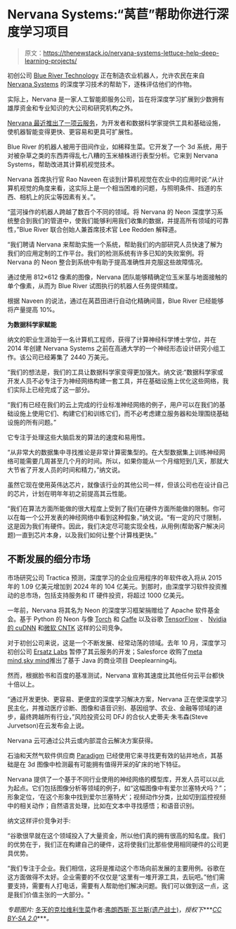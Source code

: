 # Nervana Systems:“莴苣”帮助你进行深度学习项目

> 原文：<https://thenewstack.io/nervana-systems-lettuce-help-deep-learning-projects/>

初创公司 [Blue River Technology](http://www.bluerivert.com/) 正在制造农业机器人，允许农民在来自 [Nervana Systems](http://www.nervanasys.com/) 的深度学习技术的帮助下，逐株评估他们的作物。

实际上，Nervana 是一家人工智能即服务公司，旨在将深度学习扩展到少数拥有雄厚资金和专业知识的大公司和研究机构之外。

[Nervana 最近推出了一项云服务](http://www.prnewswire.com/news-releases/nervana-delivers-new-cloud-platform-with-advanced-ai-capabilities-for-on-demand-deep-learning-300227294.html)，为开发者和数据科学家提供工具和基础设施，使机器智能变得更快、更容易和更具可扩展性。

Blue River 的机器人被用于田间作业，如稀释生菜。它开发了一个 3d 系统，用于对被杂草之类的东西弄得乱七八糟的玉米植株进行表型分析。它来到 Nervana Systems，帮助改进其计算机视觉技术。

Nervana 首席执行官 Rao Naveen 在谈到计算机视觉在农业中的应用时说:“从计算机视觉的角度来看，这实际上是一个相当困难的问题，与照明条件、挡道的东西、相机上的灰尘等因素有关。”。

“蓝河操作的机器人跨越了数百个不同的领域。将 Nervana 的 Neon 深度学习系统整合到我们的管道中，使我们能够利用我们收集的数据，并提高所有领域的可靠性，”Blue River 联合创始人兼首席技术官 Lee Redden 解释道。

“我们聘请 Nervana 来帮助实施一个系统，帮助我们的内部研究人员快速了解为我们的应用定制的工作平台。我们的检测系统有许多已知的失败案例。将 Nervana 的 Neon 整合到系统中有助于提高准确性并克服这些故障情况。

通过使用 812×612 像素的图像，Nervana 团队能够精确定位玉米茎与地面接触的单个像素，从而为 Blue River 试图执行的机器人任务提供精度。

根据 Naveen 的说法，通过在莴苣田进行自动化精确间苗，Blue River 已经能够将产量提高 10%。

**为数据科学家赋能**

纳文的职业生涯始于一名计算机工程师，获得了计算神经科学博士学位，并在 2014 年创建 Nervana Systems 之前在高通大学的一个神经形态设计研究小组工作。该公司已经筹集了 2440 万美元。

“我们的想法是，我们的工具让数据科学家变得更加强大。纳文说:“数据科学家或开发人员不必专注于为神经网络构建一套工具，并在基础设施上优化这些网络，我们实际上已经完成了这一部分。

“我们有已经在我们的云上完成的行业标准神经网络的例子，用户可以在我们的基础设施上使用它们、构建它们和训练它们，而不必考虑建立服务器和处理围绕基础设施的所有问题。”

它专注于处理这些大脑启发的算法的速度和易用性。

“从非常大的数据集中寻找推论是非常计算密集型的。在大型数据集上训练神经网络可能需要几周甚至几个月的时间。所以，如果你能从一个月缩短到几天，那就大大节省了开发人员的时间和精力，”纳文说。

虽然它现在使用英伟达芯片，就像该行业的其他公司一样，但该公司也在设计自己的芯片，计划在明年年初之前提高其云性能。

“我们在算法方面所能做的很大程度上受到了我们在硬件方面所能做的限制。你可以在每一个公开发表的神经网络中看到这种假象，”纳文说。“有一定的尺寸限制，这是因为我们有硬件。因此，我们决定尽可能实现全栈，从用例(帮助客户解决问题)一直到芯片本身，以及我们如何让整个计算栈更快。”

## **不断发展的细分市场**

市场研究公司 Tractica 预测，深度学习的企业应用程序的年软件收入将从 2015 年的 1.09 亿美元增加到 2024 年的 104 亿美元。到那时，由深度学习软件投资推动的总市场，包括支持服务和 IT 硬件投资，将超过 1000 亿美元。

一年前，Nervana 将其名为 Neon 的深度学习框架捐赠给了 Apache 软件基金会。基于 Python 的 Neon 与像 [Torch](http://torch.ch/) 和 [Caffe](http://caffe.berkeleyvision.org/) 以及谷歌 [TensorFlow](https://www.tensorflow.org/) 、 [Nvidia 的 cuDNN](https://developer.nvidia.com/cudnn) 和[微软 CNTK](http://blogs.microsoft.com/next/2016/01/25/microsoft-releases-cntk-its-open-source-deep-learning-toolkit-on-github/#sm.0000bv3xanwxed7szo610fuzl4pbn) 这样的公司竞争。

对于初创公司来说，这是一个不断发展、经常动荡的领域。去年 10 月，深度学习初创公司 [Ersatz Labs](http://venturebeat.com/2015/10/31/deep-learning-startup-ersatz-labs-suspends-development-of-its-cloud-service/) 暂停了其云服务的开发；Salesforce 收购了[meta mind](http://sdtimes.com/salesforce-acquires-metamind-the-civil-infrastructure-project-and-appy-builder-sd-times-news-digest-april-5-2016/),[sky mind](https://gigaom.com/2014/06/02/a-startup-called-skymind-launches-pushing-open-source-deep-learning/)推出了基于 Java 的商业项目 Deeplearning4j。

然而，根据脸书和百度的基准测试，Nervana 宣称其速度比其他任何云平台都快十倍以上。

“通过开发更快、更容易、更便宜的深度学习解决方案，Nervana 正在使深度学习民主化，并推动医疗诊断、图像和语音识别、基因组学、农业、金融等领域的进步，最终跨越所有行业，”风险投资公司 DFJ 的合伙人史蒂夫·朱韦森(Steve Jurvetson)在云发布会上说。

Nervana 云可通过公共云或内部混合云解决方案获得。

石油和天然气软件供应商 [Paradigm](http://www.epmag.com/artificial-intelligence-takes-shape-oil-gas-sector-846041#p=1) 已经使用它来寻找更有效的钻井地点，其基础是在 3d 图像中检测最有可能拥有值得开采的矿床的地下特征。

Nervana 提供了一个基于不同行业使用的神经网络的模型库，开发人员可以以此为起点。它们包括图像分析等领域的例子，如“这幅图像中有爱尔兰塞特犬吗？”；形象定位，‘在这个形象中找到爱尔兰塞特犬’；视频动作分类，比如切到监控视频中的相关动作；自然语言处理，比如在文本中寻找感悟；和语音识别。

纳文这样评价竞争对手:

“谷歌很早就在这个领域投入了大量资金，所以他们真的拥有很高的知名度。我们的优势在于，我们正在构建自己的硬件，这将使我们比那些使用相同硬件的公司更具优势。

“我们专注于企业。我们相信，这将是推动这个市场向前发展的主要用例。谷歌在这方面做得不太好。企业需要的不仅仅是“这里有一堆开源工具，去玩吧。”他们需要支持，需要有人打电话，需要有人帮助他们解决问题。我们可以做到这一点，这是我们价值主张的一大部分。"

*专题图片:* [冬天的克拉维利生菜](https://www.flickr.com/photos/francisvallance/19707374506/in/photolist-w2trR5-w2tsqw-fD31eG-AK2r6y-8APo3W-8APo7S-6YhXwb-25jJE-8fB195-bQ6SFp-PHezW-caPUtG-3FNj2-coPqxy-7kphzh-qGMDPr-96wZ5v-73yNgw-96wYvM-caPSYS-7Yq6t2-azdrHW-7U6E9W-caPTXj-ekn75p-nU1kw8-nzJgDy-caPUfu-96A2oJ-dPgrH8-caPTDy-8hmsjG-a4GvJs-96wYgP-pyoyok-73uPCZ-6vhsWN-73yNKb-9WCcNL-73yMYL-bo6sxr-8BQVj9-2nwFYx-9nMHRZ-5wLHaL-6vdiHx-eksLtu-aqfwmx-ekn8J4-73uNSz)作者:[弗朗西斯·瓦兰斯(遗产战士)](https://www.flickr.com/photos/francisvallance/)，*授权下****[*CC BY-SA 2.0*](https://creativecommons.org/licenses/by/2.0/)****。*

<svg xmlns:xlink="http://www.w3.org/1999/xlink" viewBox="0 0 68 31" version="1.1"><title>Group</title> <desc>Created with Sketch.</desc></svg>